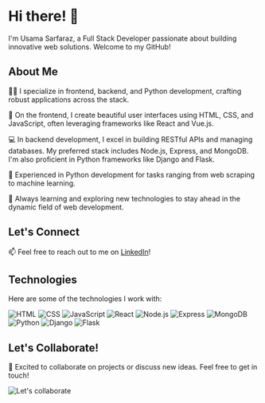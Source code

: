 # Hi there! 👋

I'm Usama Sarfaraz, a Full Stack Developer passionate about building innovative web solutions. Welcome to my GitHub!

## About Me

👨‍💻 I specialize in frontend, backend, and Python development, crafting robust applications across the stack.

🎨 On the frontend, I create beautiful user interfaces using HTML, CSS, and JavaScript, often leveraging frameworks like React and Vue.js.

💻 In backend development, I excel in building RESTful APIs and managing databases. My preferred stack includes Node.js, Express, and MongoDB. I'm also proficient in Python frameworks like Django and Flask.

🐍 Experienced in Python development for tasks ranging from web scraping to machine learning.

🚀 Always learning and exploring new technologies to stay ahead in the dynamic field of web development.

## Let's Connect

📫 Feel free to reach out to me on [LinkedIn](https://www.linkedin.com/in/usama-sarfaraz-278516155/)!

## Technologies

Here are some of the technologies I work with:

![HTML](tech_icons/html.png)
![CSS](tech_icons/css.png)
![JavaScript](tech_icons/javascript.png)
![React](tech_icons/react.png)
![Node.js](tech_icons/nodejs.png)
![Express](tech_icons/express.png)
![MongoDB](tech_icons/mongodb.png)
![Python](tech_icons/python.png)
![Django](tech_icons/django.png)
![Flask](tech_icons/flask.png)

## Let's Collaborate!

🚀 Excited to collaborate on projects or discuss new ideas. Feel free to get in touch!

![Let's collaborate](collaborate.gif)
